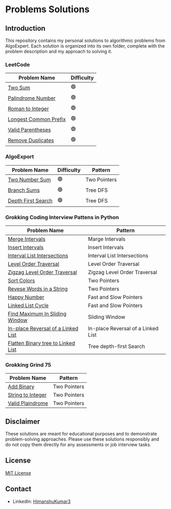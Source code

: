 # Problems Solutions

## Introduction

This repository contains my personal solutions to algorithmic problems from AlgoExpert. Each solution is organized into its own folder, complete with the problem description and my approach to solving it.

### LeetCode

| Problem Name                                               | Difficulty |
| ---------------------------------------------------------- | ---------- |
| [Two Sum](LeetCode/two_sum.py)                             | 🟢         |
| [Palindrome Number](LeetCode/palindrome_number.py)         | 🟢         |
| [Roman to Integer](LeetCode/roman_to_integer.py)           | 🟢         |
| [Longest Common Prefix](LeetCode/longest_common_prefix.py) | 🟢         |
| [Valid Parentheses](LeetCode/valid_parentheses.py)         | 🟢         |
| [Remove Duplicates](LeetCode/remove_duplicates.py)         | 🟢         |

### AlgoExport

| Problem Name                                         | Difficulty | Pattern      |
| ---------------------------------------------------- | ---------- | ------------ |
| [Two Number Sum](AlgoExport/Two_Number_Sum/)         | 🟢         | Two Pointers |
| [Branch Sums](AlgoExport/Branch_Sums/)               | 🟢         | Tree DFS     |
| [Depth First Search](AlgoExport/Depth-first-search/) | 🟢         | Tree DFS     |

### Grokking Coding Interview Pattens in Python

| Problem Name                                                                                                 | Pattern                            |
| ------------------------------------------------------------------------------------------------------------ | ---------------------------------- |
| [Merge Intervals](Grokking-Coding-Interview-Patterns_in_Python/merge_intervals.py)                           | Marge Intervals                    |
| [Insert Intervals](Grokking-Coding-Interview-Patterns_in_Python/insert_intervals.py)                         | Insert Intervals                   |
| [Interval List Intersections](Grokking-Coding-Interview-Patterns_in_Python/interval_list_intersections.py)   | Interval List Intersections        |
| [Level Order Traversal](Grokking-Coding-Interview-Patterns_in_Python/level_order_traversal.py)               | Level Order Traversal              |
| [Zigzag Level Order Traversal](Grokking-Coding-Interview-Patterns_in_Python/zigzag_level_order_traversal.py) | Zigzag Level Order Traversal       |
| [Sort Colors](Grokking-Coding-Interview-Patterns_in_Python/sort_colors.py)                                   | Two Pointers                       |
| [Revese Words in a String](Grokking-Coding-Interview-Patterns_in_Python/reverse_words.py)                    | Two Pointers                       |
| [Happy Number](Grokking-Coding-Interview-Patterns_in_Python/happy_number.py)                                 | Fast and Slow Pointers             |
| [Linked List Cycle](Grokking-Coding-Interview-Patterns_in_Python/linked_list_cycle.py)                       | Fast and Slow Pointers             |
| [Find Maximum In Sliding Window](Grokking-Coding-Interview-Patterns_in_Python/max_sliding_window.py)         | Sliding Window                     |
| [In-place Reversal of a Linked List](Grokking-Coding-Interview-Patterns_in_Python/revese_linked_list.py)     | In-place Reversal of a Linked List |
| [Flatten Binary tree to Linked List](Grokking-Coding-Interview-Patterns_in_Python/flatten_binary_tree.py)    | Tree depth-first Search            |

### Grokking Grind 75

| Problem Name                                                                 | Pattern      |
| ---------------------------------------------------------------------------- | ------------ |
| [Add Binary](Grokking-Grind-75-Python/WarmUp/Add_Binary.py)                  | Two Pointers |
| [String to Integer](Grokking-Grind-75-Python/WarmUp/string_to_integer.py)    | Two Pointers |
| [Valid Plaindrome](Grokking-Grind-75-Python/TwoPointers/valid_palindrome.py) | Two Pointers |

## Disclaimer

These solutions are meant for educational purposes and to demonstrate problem-solving approaches. Please use these solutions responsibly and do not copy them directly for any assessments or job interview tasks.

## License

[MIT License](LICENSE)

## Contact

- LinkedIn: [HimanshuKumar3](https://www.linkedin.com/in/himanshukumar3/)
